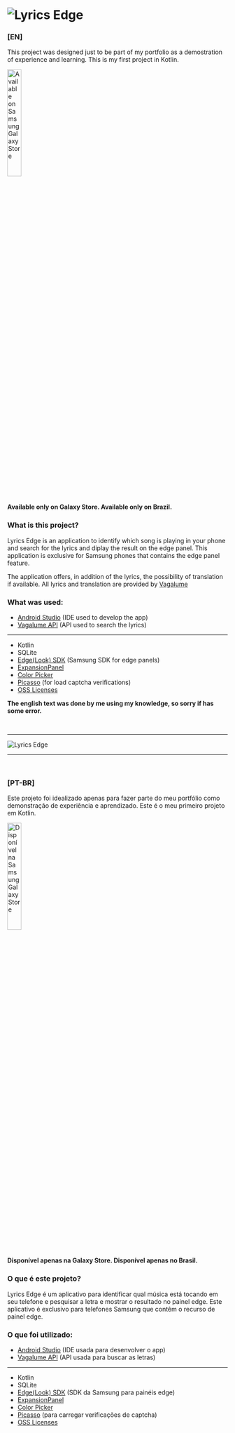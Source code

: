 # ![](https://i.imgur.com/p5TWYPf.png?raw=true "Lyrics Edge")


### [EN]
This project was designed just to be part of my portfolio as a demostration of experience and learning. This is my first project in Kotlin.

<a href="https://galaxy.store/98LE"><img src="https://img.samsungapps.com/seller/images/badges/galaxyStore/png_big/GalaxyStore_English.png?3" alt="Available on Samsung Galaxy Store" width="25%"></a>

**Available only on Galaxy Store. Available only on Brazil.**

### What is this project?

Lyrics Edge is an application to identify which song is playing in your phone and search for the lyrics and diplay the result on the edge panel. This application is exclusive for Samsung phones that contains the edge panel feature.

The application offers, in addition of the lyrics, the possibility of translation if available. All lyrics and translation are provided by [Vagalume](https://www.vagalume.com.br/)


### What was used:

* [Android Studio](https://developer.android.com/studio) (IDE used to develop the app)
* [Vagalume API](https://api.vagalume.com.br/) (API used to search the lyrics)

<hr>

* Kotlin
* SQLite
* [Edge(Look) SDK](https://developer.samsung.com/galaxy/edge) (Samsung SDK for edge panels)
* [ExpansionPanel](https://github.com/florent37/ExpansionPanel)
* [Color Picker](https://github.com/jaredrummler/ColorPicker)
* [Picasso](https://github.com/square/picasso) (for load captcha verifications)
* [OSS Licenses](https://github.com/google/play-services-plugins/tree/master/oss-licenses-plugin)

**The english text was done by me using my knowledge, so sorry if has some error.**

<br/>
<hr/>

![](https://media1.giphy.com/media/je04gUXV0GKvbj8CnC/giphy.gif?cid=790b7611d63282ea118cbe6451a48e449cd557be44256e10&rid=giphy.gif&ct=g?raw=true "Lyrics Edge")

<hr/>
<br/>

### [PT-BR]

Este projeto foi idealizado apenas para fazer parte do meu portfólio como demonstração de experiência e aprendizado. Este é o meu primeiro projeto em Kotlin.

<a href="https://galaxy.store/98LE"><img src="https://img.samsungapps.com/seller/images/badges/galaxyStore/png_big/GalaxyStore_Portuguese(Brazil).png?3" alt="Disponível na Samsung Galaxy Store" width="25%"></a>

**Disponível apenas na Galaxy Store. Disponível apenas no Brasil.**

### O que é este projeto?

Lyrics Edge é um aplicativo para identificar qual música está tocando em seu telefone e pesquisar a letra e mostrar o resultado no painel edge. Este aplicativo é exclusivo para telefones Samsung que contêm o recurso de painel edge.


### O que foi utilizado:

* [Android Studio](https://developer.android.com/studio) (IDE usada para desenvolver o app)
* [Vagalume API](https://api.vagalume.com.br/) (API usada para buscar as letras)

<hr>

* Kotlin
* SQLite
* [Edge(Look) SDK](https://developer.samsung.com/galaxy/edge) (SDK da Samsung para painéis edge)
* [ExpansionPanel](https://github.com/florent37/ExpansionPanel)
* [Color Picker](https://github.com/jaredrummler/ColorPicker)
* [Picasso](https://github.com/square/picasso) (para carregar verificações de captcha)
* [OSS Licenses](https://github.com/google/play-services-plugins/tree/master/oss-licenses-plugin)
